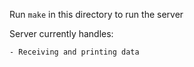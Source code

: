 Run `make` in this directory to run the server

Server currently handles:

	- Receiving and printing data
